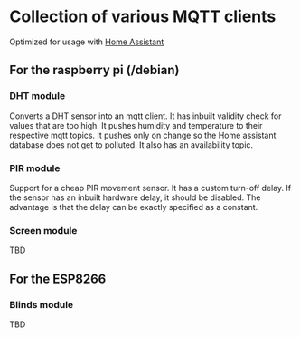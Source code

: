 # Collection of various MQTT clients

Optimized for usage with [Home Assistant](https://www.home-assistant.io/hassio/)

## For the raspberry pi (/debian)

### DHT module

Converts a DHT sensor into an mqtt client. It has inbuilt validity check for values that are too high. It pushes humidity and temperature to their respective mqtt topics. It pushes only on change so the Home assistant database does not get to polluted. It also has an availability topic.

### PIR module

Support for a cheap PIR movement sensor. It has a custom turn-off delay. If the sensor has an inbuilt hardware delay, it should be disabled. The advantage is that the delay can be exactly specified as a constant.

### Screen module  

TBD

## For the ESP8266

### Blinds module

TBD
